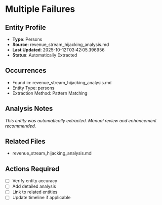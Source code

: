 # Multiple Failures

## Entity Profile
- **Type**: Persons
- **Source**: revenue_stream_hijacking_analysis.md
- **Last Updated**: 2025-10-12T03:42:05.396956
- **Status**: Automatically Extracted

## Occurrences
- Found in: revenue_stream_hijacking_analysis.md
- Entity Type: persons
- Extraction Method: Pattern Matching

## Analysis Notes
*This entity was automatically extracted. Manual review and enhancement recommended.*

## Related Files
- revenue_stream_hijacking_analysis.md

## Actions Required
- [ ] Verify entity accuracy
- [ ] Add detailed analysis
- [ ] Link to related entities
- [ ] Update timeline if applicable
